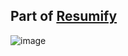 ## Part of [Resumify](https://resumify-black.vercel.app/)

![image](https://github.com/user-attachments/assets/682e62be-94a6-4257-871c-fb3790d3f3ca)
